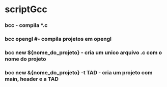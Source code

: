# scriptGcc

### bcc - compila *.c
### bcc opengl #- compila projetos em opengl
### bcc new ${nome_do_projeto} - cria um unico arquivo .c com o nome do projeto
### bcc new &{nome_do_projeto} -t TAD - cria um projeto com main, header e a TAD
